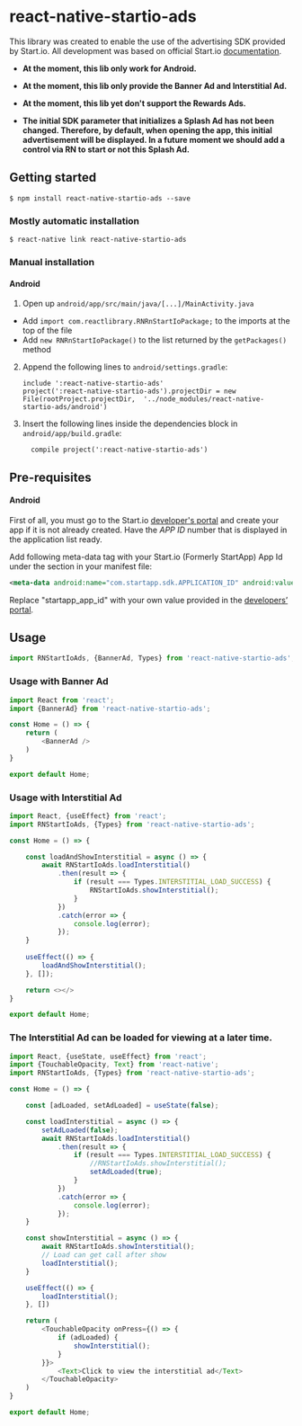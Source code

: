 # react-native-startio-ads

This library was created to enable the use of the advertising SDK provided by Start.io.
All development was based on official Start.io [documentation](https://support.start.io/hc/en-us/articles/360014774799-Integration-via-Maven).

* **At the moment, this lib only work for Android.**

* **At the moment, this lib only provide the Banner Ad and Interstitial Ad.**

* **At the moment, this lib yet don't support the Rewards Ads.**

* **The initial SDK parameter that initializes a Splash Ad has not been changed. Therefore, by default, when opening the app, this initial advertisement will be displayed. In a future moment we should add a control via RN to start or not this Splash Ad.**

## Getting started

`$ npm install react-native-startio-ads --save`

### Mostly automatic installation

`$ react-native link react-native-startio-ads`

### Manual installation

#### Android

1. Open up `android/app/src/main/java/[...]/MainActivity.java`
  - Add `import com.reactlibrary.RNRnStartIoPackage;` to the imports at the top of the file
  - Add `new RNRnStartIoPackage()` to the list returned by the `getPackages()` method
2. Append the following lines to `android/settings.gradle`:
  	```
  	include ':react-native-startio-ads'
  	project(':react-native-startio-ads').projectDir = new File(rootProject.projectDir, 	'../node_modules/react-native-startio-ads/android')
  	```
3. Insert the following lines inside the dependencies block in `android/app/build.gradle`:
  	```
      compile project(':react-native-startio-ads')
  	```


## Pre-requisites

#### Android

First of all, you must go to the Start.io [developer's portal](https://portal.start.io/#/signin) and create your app if it is not already created. Have the *APP ID* number that is displayed in the application list ready.

Add following meta-data tag with your Start.io (Formerly StartApp) App Id under the <application> section in your manifest file:

```xml
<meta-data android:name="com.startapp.sdk.APPLICATION_ID" android:value="startapp_app_id" />
```

Replace "startapp_app_id" with your own value provided in the [developers’ portal](https://portal.start.io/#/signin).

## Usage
```javascript
import RNStartIoAds, {BannerAd, Types} from 'react-native-startio-ads';
```

### Usage with Banner Ad
```javascript
import React from 'react';
import {BannerAd} from 'react-native-startio-ads';

const Home = () => {
	return (
		<BannerAd />
	)
}

export default Home;
```

### Usage with Interstitial Ad
```javascript
import React, {useEffect} from 'react';
import RNStartIoAds, {Types} from 'react-native-startio-ads';

const Home = () => {

	const loadAndShowInterstitial = async () => {
		await RNStartIoAds.loadInterstitial()
			.then(result => {
				if (result === Types.INTERSTITIAL_LOAD_SUCCESS) {
					RNStartIoAds.showInterstitial();
				}
			})
			.catch(error => {
				console.log(error);
			});
	}
	
	useEffect(() => {
		loadAndShowInterstitial();
	}, []);

	return <></>
}

export default Home;
```

### The Interstitial Ad can be loaded for viewing at a later time.
```javascript
import React, {useState, useEffect} from 'react';
import {TouchableOpacity, Text} from 'react-native';
import RNStartIoAds, {Types} from 'react-native-startio-ads';

const Home = () => {

	const [adLoaded, setAdLoaded] = useState(false);

	const loadInterstitial = async () => {
		setAdLoaded(false);
		await RNStartIoAds.loadInterstitial()
			.then(result => {
				if (result === Types.INTERSTITIAL_LOAD_SUCCESS) {
					//RNStartIoAds.showInterstitial();
					setAdLoaded(true);
				}
			})
			.catch(error => {
				console.log(error);
			});
	}

	const showInterstitial = async () => {
		await RNStartIoAds.showInterstitial();
		// Load can get call after show
		loadInterstitial();
	}

	useEffect(() => {
		loadInterstitial();
	}, [])

	return (
		<TouchableOpacity onPress={() => {
			if (adLoaded) {
				showInterstitial();
			}
		}}>
			<Text>Click to view the interstitial ad</Text>
		</TouchableOpacity>
	)
}

export default Home;
```

